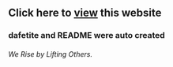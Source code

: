 ## Click here to [view](https://dafetiteogaga.github.io/dafetite/) this website

### dafetite and README were auto created




###### *We Rise by Lifting Others.*
